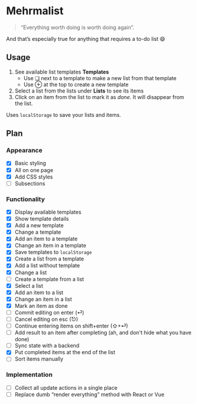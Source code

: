 # Mehrmalist

> “Everything worth doing is worth doing again”. 

And that’s especially true for anything that requires a to-do list 😄


## Usage

1. See available list templates **Templates**
	* Use ❏ next to a template to make a new list from that template
	* Use ⊕ at the top to create a new template 
2. Select a list from the lists under **Lists** to see its items
3. Click on an item from the list to mark it as _done_. It will disappear from the list.

Uses `localStorage` to save your lists and items.

## Plan

### Appearance

- [x] Basic styling
- [x] All on one page
- [x] Add CSS styles
- [ ] Subsections

### Functionality

- [x] Display available templates
- [x] Show template details
- [x] Add a new template
- [x] Change a template
- [x] Add an item to a template
- [x] Change an item in a template
- [x] Save templates to `localStorage`
- [x] Create a list from a template
- [x] Add a list without template
- [x] Change a list
- [ ] Create a template from a list
- [x] Select a list
- [x] Add an item to a list
- [x] Change an item in a list
- [x] Mark an item as done
- [ ] Commit editing on enter (⏎)
- [ ] Cancel editing on esc (⎋)
- [ ] Continue entering items on shift+enter (⇧+⏎)
- [ ] Add result to an item after completing (ah, and don't hide what you have done)
- [ ] Sync state with a backend
- [x] Put completed items at the end of the list
- [ ] Sort items manually

### Implementation

- [ ] Collect all update actions in a single place
- [ ] Replace dumb “render everything” method with React or Vue
